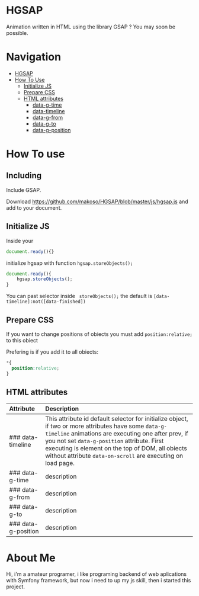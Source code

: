 # HGSAP
Animation written in HTML using the library GSAP ? You may soon be possible.
# Navigation
* [HGSAP](#hgsap)
* [How To Use](#initialize-js)
  * [Initialize JS](#initialize-js)
  * [Prepare CSS](#prepare-css)
  * [HTML attributes](#html-attributes)
    * [data-g-time](#data-g-time)
    * [data-timeline](#data-timeline)
    * [data-g-from](#data-g-from)
    * [data-g-to](#data-g-to)
    * [data-g-position](#data-g-position)

# How To use
## Including
  Include GSAP.

  Download https://github.com/makoso/HGSAP/blob/master/js/hgsap.js
  and add to your document.
## Initialize JS
  Inside your
  ```js
  document.ready(){}
  ```
  initialize hgsap with function ```hgsap.storeObjects();```
  ```js
  document.ready(){
      hgsap.storeObjects();
  }
  ```
  You can past selector inside ``` storeObjects();``` the default is ``` [data-timeline]:not([data-finished]) ```
## Prepare CSS
  If you want to change positions of obiects you must add ``` position:relative; ``` to this obiect

  Prefering is if you add it to all obiects:
  ```css
  *{
    position:relative;
  }
  ```
## HTML attributes
| Attribute | Description |
| :--- | :--- |
| ### data-timeline | This attribute id default selector for initialize object, if two or more attributes have some `data-g-timeline` animations are executing one after prev, if you not set `data-g-position` attribute. First executing is element on the top of DOM, all obiects without attribute `data-on-scroll` are executing on load page. |
| ### data-g-time | description |
| ### data-g-from | description |
| ### data-g-to | description |
| ### data-g-position | description |

# About Me
Hi, i'm a amateur programer, i like programing backend of web aplications with Symfony framework, but now i need to up my js skill, then i started this project.
